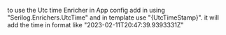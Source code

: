 to use the Utc time Enricher in App config add in using "Serilog.Enrichers.UtcTime" and in template use "{UtcTimeStamp}".
it will add the time in format like "2023-02-11T20:47:39.9393331Z"

